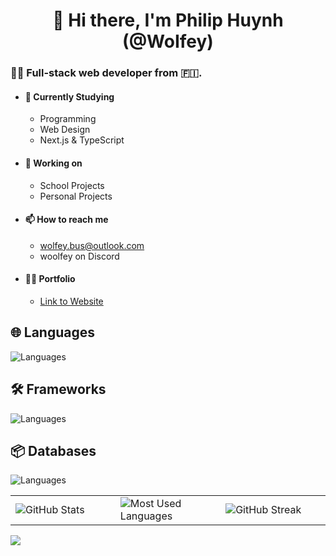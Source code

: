 <h1 align="center">👋 Hi there, I'm Philip Huynh (@WoIfey)</h1>

### 👨‍💻 Full-stack web developer from 🇫🇮.

- #### 🌱 Currently Studying
  - Programming
  - Web Design
  - Next.js & TypeScript
- #### 🏫 Working on
  - School Projects
  - Personal Projects
- #### 📫 How to reach me
  - [wolfey.bus@outlook.com](mailto:wolfey.bus@outlook.com)
  - woolfey on Discord
- #### 👨‍🎓 Portfolio
  - <a href="https://woifey.vercel.app/" target="_blank">Link to Website</a>

## 🌐 Languages

![Languages](https://skills.thijs.gg/icons?i=html,css,tailwind,js,ts)

## 🛠️ Frameworks

![Languages](https://skills.thijs.gg/icons?i=vite,react,nextjs)

## 📦 Databases

![Languages](https://skills.thijs.gg/icons?i=firebase,postgres)

<table>
<tr>
<td style="width: 33.3%;">
<img align="center" src="https://github-readme-stats.vercel.app/api?username=WoIfey&theme=vision-friendly-dark&hide_border=true" alt="GitHub Stats" />
</td>
<td style="width: 33.4%;">
<img align="center" src="https://github-readme-stats.vercel.app/api/top-langs/?username=Woifey&theme=vision-friendly-dark&hide_border=true&include_all_commits=true&count_private=false&layout=compact" alt="Most Used Languages" />
</td>
<td style="width: 33.3%;">
<img align="center" src="https://streak-stats.demolab.com?user=woifey&theme=highcontrast&hide_border=true&card_width=485" alt="GitHub Streak" />
</td>
</tr>
</table>
<img src="https://api.visitorbadge.io/api/combined?path=https%3A%2F%2Fgithub.com%2FWoIfey&labelColor=%23000000&countColor=%23d69400" />
